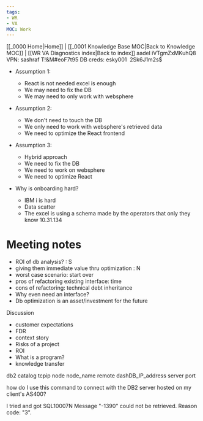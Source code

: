 ```yaml
---
tags: 
- WR
- VA
MOC: Work
---
```

[[_0000 Home|Home]] | [[_0001 Knowledge Base MOC|Back to Knowledge MOC]] | [[WR VA Diagnostics index|Back to index]]
aadel
iVTgmZxMKuhQ8
 VPN: 
sashraf
T!&M#eoF7t95
DB creds:
esky001 
2Sk6J1m2s$
- Assumption 1: 
	- React is not needed excel is enough
	- We may need to fix the DB
	- We may need to only work with websphere
- Assumption 2:
	- We don't need to touch the DB
	- We only need to work with websphere's retrieved data
	- We need to optimize the React frontend
- Assumption 3:
	- Hybrid approach
	- We need to fix the DB
	- We need to work on websphere
	- We need to optimize React

- Why is onboarding hard?
	- IBM i is hard
	- Data scatter
	- The excel is using a schema made by the operators that only they know
10.31.134
# Meeting notes

- ROI of db analysis? : S
- giving them immediate value thru optimization : N
- worst case scenario: start over
- pros of refactoring existing interface: time
- cons of refactoring: technical debt inheritance
- Why even need an interface?
- Db optimization is an asset/investment for the future

Discussion

- customer expectations
- FDR
- context story
- Risks of a project
- ROI
- What is a program?
- knowledge transfer

db2 catalog tcpip node node_name remote dashDB_IP_address server port

how do I use this command to connect with the DB2 server hosted on my client's AS400?

I tried and got SQL10007N Message "-1390" could not be retrieved. Reason code: "3".


